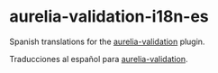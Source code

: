 # aurelia-validation-i18n-es
Spanish translations for the [aurelia-validation](https://github.com/aurelia/validation) plugin.

Traducciones al español para [aurelia-validation](https://github.com/aurelia/validation).